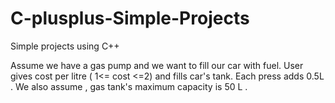 # C-plusplus-Simple-Projects
Simple projects using C++ 

Assume we have a gas pump and we want to fill our car with fuel. User gives cost per litre ( 1<= cost <=2) and fills car's tank. 
Each press adds 0.5L . We also assume , gas tank's maximum capacity is 50 L .
